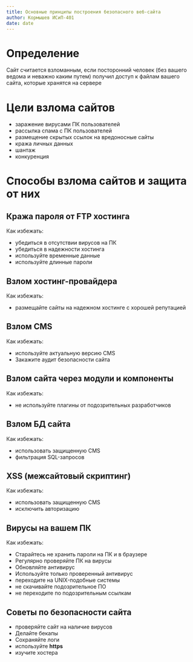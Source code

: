 ```yaml
---
title: Основные принципы построения безопасного веб-сайта
author: Кормышев ИСиП-401
date: date
---
```


# Определение

Сайт считается взломанным, если посторонний человек (без вашего ведома и неважно каким путем) получил доступ к файлам вашего сайта, которые хранятся на сервере

# Цели взлома сайтов

- заражение вирусами ПК пользователей
- рассылка спама с ПК пользователей
- размещение скрытых ссылок на вредоносные сайты
- кража личных данных
- шантаж
- конкуренция

# Способы взлома сайтов и защита от них

## Кража пароля от FTP хостинга

Как избежать:

- убедиться в отсутствии вирусов на ПК
- убедиться в надежности хостинга
- используйте временные данные
- используйте длинные пароли

## Взлом хостинг-провайдера

Как избежать:

- размещайте сайты на надежном хостинге с хорошей репутацией

## Взлом CMS

Как избежать:

- используйте актуальную версию CMS
- Закажите аудит безопасности сайта

## Взлом сайта через модули и компоненты

Как избежать:

- не используйте плагины от подозрительных разработчиков

## Взлом БД сайта

Как избежать:

- использовать защищенную CMS
- фильтрация SQL-запросов

## XSS (межсайтовый скриптинг)

Как избежать:

- использовать защищенную CMS
- исключить авторизацию

## Вирусы на вашем ПК

Как избежать:

- Старайтесь не хранить пароли на ПК и в браузере
- Регулярно проверяйте ПК на вирусы
- Обновляйте антивирус
- Используйте только проверенный антивирус
- переходите на UNIX-подобные системы
- не скачивайте подозрительное ПО
- не переходите по подозрительным ссылкам

## Советы по безопасности сайта

- проверяйте сайт на наличие вирусов
- Делайте бекапы
- Сохраняйте логи
- используйте **https**
- изучите хостера
